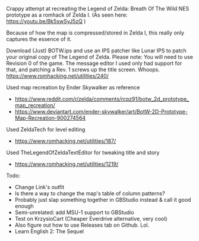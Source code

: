 Crappy attempt at recreating the Legend of Zelda: Breath Of The Wild NES
prototype as a romhack of Zelda I.
(As seen here: https://youtu.be/Bk5swSyJ5zQ )

Because of how the map is compressed/stored in Zelda I,
this really only captures the essence of it.

Download (Just) BOTW.ips and use an IPS patcher like Lunar IPS to patch your original copy of
The Legend of Zelda. Please note: You will need to use Revision 0 of the game.
The message editor I used only had support for that, and patching a Rev. 1 screws up the title
screen. Whoops.
https://www.romhacking.net/utilities/240/


Used map recreation by Ender Skywalker as reference
- https://www.reddit.com/r/zelda/comments/rcpz91/botw_2d_prototype_map_recreation/
- https://www.deviantart.com/ender-skywalker/art/BotW-2D-Prototype-Map-Recreation-900274564

Used ZeldaTech for level editing
- https://www.romhacking.net/utilities/187/

Used TheLegendOfZeldaTextEditor for tweaking title and story
- https://www.romhacking.net/utilities/1219/




Todo:
- Change Link's outfit
- Is there a way to change the map's table of column patterns?
- Probably just slap something together in GBStudio instead & call it good enough
- Semi-unrelated: add MSU-1 support to GBStudio
- Test on KrzysioCart (Cheaper Everdrive alternative, very cool)
- Also figure out how to use Releases tab on Github. Lol.
- Learn English 2: The Sequel
